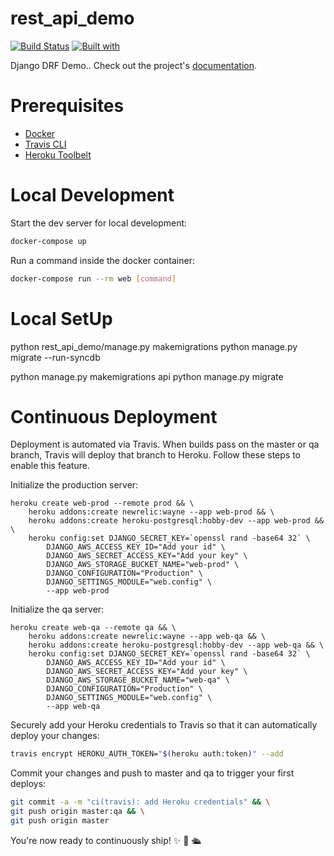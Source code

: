# rest_api_demo

[![Build Status](https://travis-ci.org/pk402/rest_api_demo.svg?branch=master)](https://travis-ci.org/pk402/rest_api_demo)
[![Built with](https://img.shields.io/badge/Built_with-Cookiecutter_Django_Rest-F7B633.svg)](https://github.com/agconti/cookiecutter-django-rest)


Django DRF Demo.. Check out the project's [documentation](http://pk402.github.io/rest_api_demo/).

# Prerequisites

- [Docker](https://docs.docker.com/docker-for-mac/install/)  
- [Travis CLI](http://blog.travis-ci.com/2013-01-14-new-client/)
- [Heroku Toolbelt](https://toolbelt.heroku.com/)

# Local Development

Start the dev server for local development:
```bash
docker-compose up
```

Run a command inside the docker container:

```bash
docker-compose run --rm web [command]
```

# Local SetUp
python rest_api_demo/manage.py makemigrations
python manage.py migrate --run-syncdb

python manage.py makemigrations api
python manage.py migrate
# Continuous Deployment

Deployment is automated via Travis. When builds pass on the master or qa branch, Travis will deploy that branch to Heroku. Follow these steps to enable this feature.

Initialize the production server:

```
heroku create web-prod --remote prod && \
    heroku addons:create newrelic:wayne --app web-prod && \
    heroku addons:create heroku-postgresql:hobby-dev --app web-prod && \
    heroku config:set DJANGO_SECRET_KEY=`openssl rand -base64 32` \
        DJANGO_AWS_ACCESS_KEY_ID="Add your id" \
        DJANGO_AWS_SECRET_ACCESS_KEY="Add your key" \
        DJANGO_AWS_STORAGE_BUCKET_NAME="web-prod" \
        DJANGO_CONFIGURATION="Production" \
        DJANGO_SETTINGS_MODULE="web.config" \
        --app web-prod
```

Initialize the qa server:

```
heroku create web-qa --remote qa && \
    heroku addons:create newrelic:wayne --app web-qa && \
    heroku addons:create heroku-postgresql:hobby-dev --app web-qa && \
    heroku config:set DJANGO_SECRET_KEY=`openssl rand -base64 32` \
        DJANGO_AWS_ACCESS_KEY_ID="Add your id" \
        DJANGO_AWS_SECRET_ACCESS_KEY="Add your key" \
        DJANGO_AWS_STORAGE_BUCKET_NAME="web-qa" \
        DJANGO_CONFIGURATION="Production" \
        DJANGO_SETTINGS_MODULE="web.config" \
        --app web-qa
```

Securely add your Heroku credentials to Travis so that it can automatically deploy your changes:

```bash
travis encrypt HEROKU_AUTH_TOKEN="$(heroku auth:token)" --add
```

Commit your changes and push to master and qa to trigger your first deploys:

```bash
git commit -a -m "ci(travis): add Heroku credentials" && \
git push origin master:qa && \
git push origin master
```

You're now ready to continuously ship! ✨ 💅 🛳
